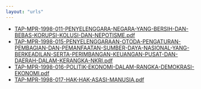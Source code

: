 ```yaml
---
layout: "urls"
---
```

* [TAP-MPR-1998-011-PENYELENGGARA-NEGARA-YANG-BERSIH-DAN-BEBAS-KORUPSI-KOLUSI-DAN-NEPOTISME.pdf](TAP-MPR-1998-011-PENYELENGGARA-NEGARA-YANG-BERSIH-DAN-BEBAS-KORUPSI-KOLUSI-DAN-NEPOTISME.pdf)
* [TAP-MPR-1998-015-PENYELENGGARAAN-OTODA-PENGATURAN-PEMBAGIAN-DAN-PEMANFAATAN-SUMBER-DAYA-NASIONAL-YANG-BERKEADILAN-SERTA-PERIMBANGAN-KEUANGAN-PUSAT-DAN-DAERAH-DALAM-KERANGKA-NKRI.pdf](TAP-MPR-1998-015-PENYELENGGARAAN-OTODA-PENGATURAN-PEMBAGIAN-DAN-PEMANFAATAN-SUMBER-DAYA-NASIONAL-YANG-BERKEADILAN-SERTA-PERIMBANGAN-KEUANGAN-PUSAT-DAN-DAERAH-DALAM-KERANGKA-NKRI.pdf)
* [TAP-MPR-1998-016-POLITIK-EKONOMI-DALAM-RANGKA-DEMOKRASI-EKONOMI.pdf](TAP-MPR-1998-016-POLITIK-EKONOMI-DALAM-RANGKA-DEMOKRASI-EKONOMI.pdf)
* [TAP-MPR-1998-017-HAK-HAK-ASASI-MANUSIA.pdf](TAP-MPR-1998-017-HAK-HAK-ASASI-MANUSIA.pdf)
